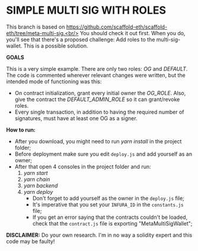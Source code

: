 # SIMPLE MULTI SIG WITH ROLES

This branch is based on https://github.com/scaffold-eth/scaffold-eth/tree/meta-multi-sig.<br/>
You should check it out first. When you do, you'll see that there's a proposed challenge: Add roles to the multi-sig-wallet. This is a possible solution.


**GOALS**

This is a very simple example. There are only two roles: *OG* and *DEFAULT*.
The code is commented wherever relevant changes were written, but the intended mode of functioning was this:<br/>
- On contract initialization, grant every initial owner the *OG_ROLE*. Also, give the contract the *DEFAULT_ADMIN_ROLE* so it can grant/revoke roles.<br/>
- Every single transaction, in addition to having the required number of signatures, must have at least one OG as a signer.<br/>


**How to run:**
- After you download, you might need to run *yarn install* in the project folder;
- Before deployment make sure you edit `deploy.js` and add yourself as an owner;
- After that open 4 consoles in the project folder and run:
  1. *yarn start* 
  2. *yarn chain* 
  3. *yarn backend* 
  4. *yarn deploy* 
     - Don't forget to add yourself as the owner in the `deploy.js` file;
     - It's imperative that you set your `INFURA_ID` in the `constants.js` file;
     - If you get an error saying that the contracts couldn't be loaded, check that the `contract.js` file is exporting "MetaMultiSigWallet";


**DISCLAIMER:**
Do your own research. I'm in no way a solidity expert and this code may be faulty!
